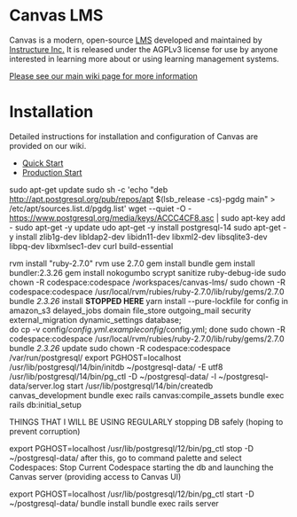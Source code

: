 Canvas LMS
======

Canvas is a modern, open-source [LMS](https://en.wikipedia.org/wiki/Learning_management_system)
developed and maintained by [Instructure Inc.](https://www.instructure.com/) It is released under the
AGPLv3 license for use by anyone interested in learning more about or using
learning management systems.

[Please see our main wiki page for more information](http://github.com/instructure/canvas-lms/wiki)

Installation
=======

Detailed instructions for installation and configuration of Canvas are provided
on our wiki.

 * [Quick Start](http://github.com/instructure/canvas-lms/wiki/Quick-Start)
 * [Production Start](http://github.com/instructure/canvas-lms/wiki/Production-Start)


sudo apt-get update
sudo sh -c 'echo "deb http://apt.postgresql.org/pub/repos/apt $(lsb_release -cs)-pgdg main" > /etc/apt/sources.list.d/pgdg.list'
wget --quiet -O - https://www.postgresql.org/media/keys/ACCC4CF8.asc | sudo apt-key add -
sudo apt-get -y update
udo apt-get -y install postgresql-14
sudo apt-get -y install zlib1g-dev libldap2-dev libidn11-dev libxml2-dev libsqlite3-dev libpq-dev libxmlsec1-dev curl build-essential

rvm install "ruby-2.7.0"
rvm use 2.7.0
gem install bundle
gem install bundler:2.3.26
gem install nokogumbo scrypt sanitize ruby-debug-ide
sudo chown -R codespace:codespace /workspaces/canvas-lms/
sudo chown -R codespace:codespace /usr/local/rvm/rubies/ruby-2.7.0/lib/ruby/gems/2.7.0
bundle _2.3.26_ install
**STOPPED HERE**
yarn install --pure-lockfile
for config in amazon_s3 delayed_jobs domain file_store outgoing_mail security external_migration dynamic_settings database; \
          do cp -v config/$config.yml.example config/$config.yml; done
sudo chown -R codespace:codespace /usr/local/rvm/rubies/ruby-2.7.0/lib/ruby/gems/2.7.0
bundle _2.3.26_ update
sudo chown -R codespace:codespace /var/run/postgresql/
export PGHOST=localhost
/usr/lib/postgresql/14/bin/initdb ~/postgresql-data/ -E utf8
/usr/lib/postgresql/14/bin/pg_ctl -D ~/postgresql-data/ -l ~/postgresql-data/server.log start
/usr/lib/postgresql/14/bin/createdb canvas_development
bundle exec rails canvas:compile_assets
bundle exec rails db:initial_setup



THINGS THAT I WILL BE USING REGULARLY
stopping DB safely (hoping to prevent corruption)

export PGHOST=localhost
/usr/lib/postgresql/12/bin/pg_ctl stop -D ~/postgresql-data/
after this, go to command palette and select Codespaces: Stop Current Codespace
starting the db and launching the Canvas server (providing access to Canvas UI)

export PGHOST=localhost
/usr/lib/postgresql/12/bin/pg_ctl start -D ~/postgresql-data/
bundle install
bundle exec rails server